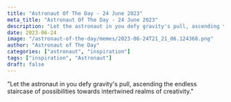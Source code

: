 ```yaml
---
title: "Astronaut Of The Day - 24 June 2023"
meta_title: "Astronaut Of The Day - 24 June 2023"
description: "Let the astronaut in you defy gravity's pull, ascending the endless staircase of possibilities towards intertwined realms of creativity."
date: 2023-06-24
image: "/astronaut-of-the-day/memes/2023-06-24T21_21_06.124368.png"
author: "Astronaut of The Day"
categories: ["astronaut", "inspiration"]
tags: ["inspiration", "Astronaut"]
draft: false
---
```

"Let the astronaut in you defy gravity's pull, ascending the endless staircase of possibilities towards intertwined realms of creativity."
        